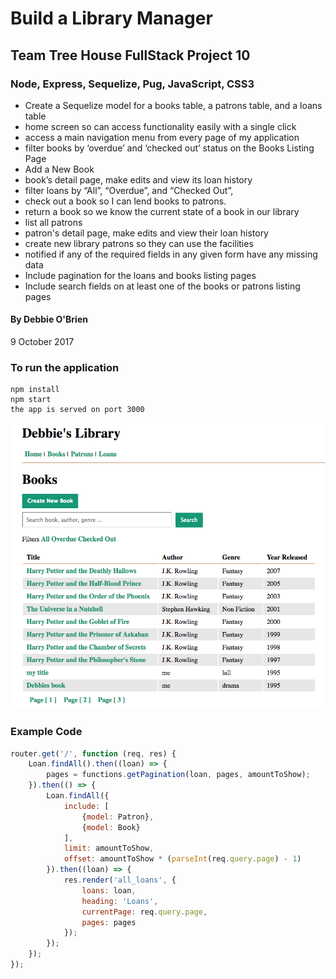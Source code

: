 # Build a Library Manager
## Team Tree House FullStack Project 10
### Node, Express, Sequelize, Pug, JavaScript, CSS3


* Create a Sequelize model for a books table, a patrons table, and a loans table
* home screen so can access functionality easily with a single click
* access a main navigation menu from every page of my application
* filter books by ‘overdue’ and ‘checked out’ status on the Books Listing Page
* Add a New Book
* book’s detail page, make edits and view its loan history
* filter loans by “All”, “Overdue”, and “Checked Out”,
* check out a book so I can lend books to patrons.
* return a book so we know the current state of a book in our library
* list all patrons
* patron's detail page, make edits and view their loan history
* create new library patrons so they can use the facilities
* notified if any of the required fields in any given form have any missing data
* Include pagination for the loans and books listing pages
* Include search fields on at least one of the books or patrons listing pages

#### By Debbie O'Brien
9 October 2017


### To run the application
```npm
npm install
npm start
the app is served on port 3000
```
![Screenshot](public/images/ScreenShot.png)

### Example Code
```javascript
router.get('/', function (req, res) {
    Loan.findAll().then((loan) => {
        pages = functions.getPagination(loan, pages, amountToShow);
    }).then(() => {
        Loan.findAll({
            include: [
                {model: Patron},
                {model: Book}
            ],
            limit: amountToShow,
            offset: amountToShow * (parseInt(req.query.page) - 1)
        }).then((loan) => {
            res.render('all_loans', {
                loans: loan,
                heading: 'Loans',
                currentPage: req.query.page,
                pages: pages
            });
        });
    });
});
```